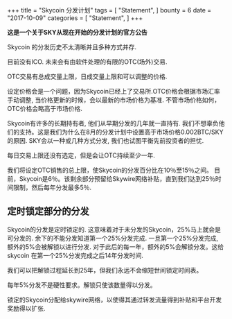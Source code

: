 +++
title = "Skycoin 分发计划"
tags = [
    "Statement",
]
bounty = 6
date = "2017-10-09"
categories = [
    "Statement",
]
+++

**这是一个关于SKY从现在开始的分发计划的官方公告**

Skycoin 的分发历史不太清晰并且多种方式并存.

目前没有ICO. 未来会有由软件处理的有限的OTC(场外)交易.

OTC交易有总成交量上限，日成交量上限和可以调整的价格.

设定价格会是一个问题，因为Skycoin已经上了交易所.OTC价格会根据市场汇率手动调整, 当价格更新的时候，会以最新的市场价格为基准. 不管市场价格如何，OTC价格会略高于市场价格.

Skycoin有许多的长期持有者, 他们从早期分发的几年就一直持有. 我们不想辜负他们的支持。这是我们为什么在8月的分发计划中设置高于市场价格0.002BTC/SKY的原因. SKY会以一种或几种方式分发, 我们也试图平衡先前投资者的担忧.

每日交易上限还没有选定，但是会让OTC持续至少一年.

我们将设定OTC销售的总上限，使Skycoin的分发百分比在10％至15％之间。 目前，Skycoin是6％。该剩余部分预留给Skywire网络补贴，直到我们达到25％时间限制，然后每年分发最多5％.

## 定时锁定部分的分发

Skycoin的分发是定时锁定的. 这意味着对于未分发的Skycoin，25%马上就会是可分发的. 余下的不能分发知道第一个25%分发完成. 一旦第一个25%分发完成, 额外的5%会被解锁以进行分发. 对于此后的每一年，额外的5%会解锁分发。这给skycoin 在第一个25%分发完成之后14年分发时间.

我们可以把解锁过程延长到25年，但我们永远不会缩短世间锁定时间表。

每年5%分发不是硬性要求。解锁只使该数量得以分发。

锁定的Skycoin分配给skywire网络，以使得其通过转发流量得到补贴和平台开发奖励得以扩张.
